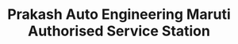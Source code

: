 ---
title: "Prakash Auto Engineering Maruti Authorised Service Station"
url: /njekkad/prakash-auto-engineering-maruti-authorised-service-station/
shop: Autowerkstatt
---
